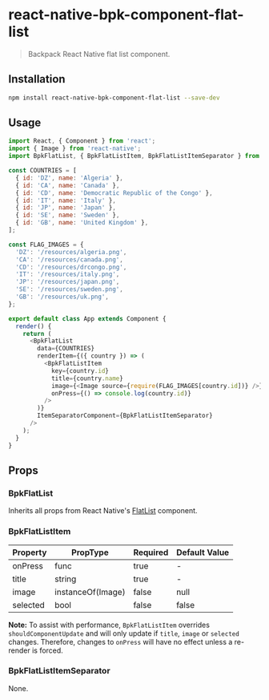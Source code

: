 # react-native-bpk-component-flat-list

> Backpack React Native flat list component.

## Installation

```sh
npm install react-native-bpk-component-flat-list --save-dev
```


## Usage

```js
import React, { Component } from 'react';
import { Image } from 'react-native';
import BpkFlatList, { BpkFlatListItem, BpkFlatListItemSeparator } from 'react-native-bpk-component-flat-list';

const COUNTRIES = [
  { id: 'DZ', name: 'Algeria' },
  { id: 'CA', name: 'Canada' },
  { id: 'CD', name: 'Democratic Republic of the Congo' },
  { id: 'IT', name: 'Italy' },
  { id: 'JP', name: 'Japan' },
  { id: 'SE', name: 'Sweden' },
  { id: 'GB', name: 'United Kingdom' },
];

const FLAG_IMAGES = {
  'DZ': '/resources/algeria.png',
  'CA': '/resources/canada.png',
  'CD': '/resources/drcongo.png',
  'IT': '/resources/italy.png',
  'JP': '/resources/japan.png',
  'SE': '/resources/sweden.png',
  'GB': '/resources/uk.png',
};

export default class App extends Component {
  render() {
    return (
      <BpkFlatList
        data={COUNTRIES}
        renderItem={({ country }) => (
          <BpkFlatListItem
            key={country.id}
            title={country.name}
            image={<Image source={require(FLAG_IMAGES[country.id])} />}
            onPress={() => console.log(country.id)}
          />
        )}
        ItemSeparatorComponent={BpkFlatListItemSeparator}
      />
    );
  }
}
```

## Props

### BpkFlatList

Inherits all props from React Native's [FlatList](https://facebook.github.io/react-native/docs/flatlist.html) component.

### BpkFlatListItem

| Property           | PropType                              | Required | Default Value |
| ------------------ | ------------------------------------- | -------- | ------------- |
| onPress            | func                                  | true     | -             |
| title              | string                                | true     | -             |
| image              | instanceOf(Image)                     | false    | null          |
| selected           | bool                                  | false    | false         |

**Note:** To assist with performance, `BpkFlatListItem` overrides `shouldComponentUpdate` and will only update if `title`, `image` or `selected` changes. Therefore, changes to `onPress` will have no effect unless a re-render is forced.

### BpkFlatListItemSeparator

None.
